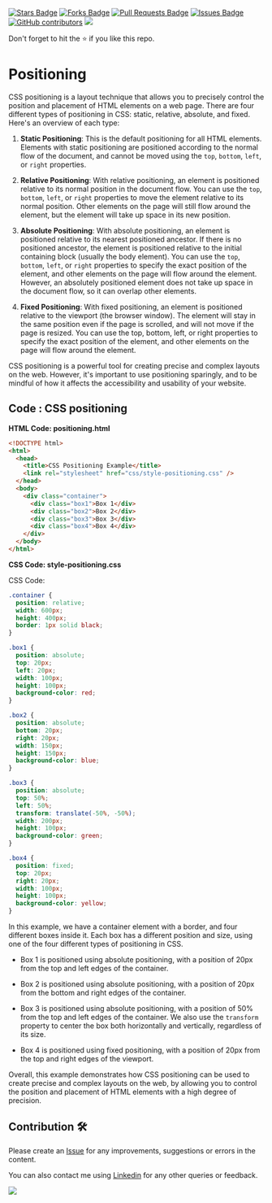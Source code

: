 <a href="https://github.com/drshahizan/learn-php/stargazers"><img src="https://img.shields.io/github/stars/drshahizan/learn-php" alt="Stars Badge"/></a>
<a href="https://github.com/drshahizan/learn-php/network/members"><img src="https://img.shields.io/github/forks/drshahizan/learn-php" alt="Forks Badge"/></a>
<a href="https://github.com/drshahizan/learn-php/pulls"><img src="https://img.shields.io/github/issues-pr/drshahizan/learn-php" alt="Pull Requests Badge"/></a>
<a href="https://github.com/drshahizan/learn-php/issues"><img src="https://img.shields.io/github/issues/drshahizan/learn-php" alt="Issues Badge"/></a>
<a href="https://github.com/drshahizan/learn-php/graphs/contributors"><img alt="GitHub contributors" src="https://img.shields.io/github/contributors/drshahizan/learn-php?color=2b9348"></a>
![](https://visitor-badge.glitch.me/badge?page_id=drshahizan/learn-php)

Don't forget to hit the :star: if you like this repo.

# Positioning
CSS positioning is a layout technique that allows you to precisely control the position and placement of HTML elements on a web page. There are four different types of positioning in CSS: static, relative, absolute, and fixed. Here's an overview of each type:

1. **Static Positioning**: This is the default positioning for all HTML elements. Elements with static positioning are positioned according to the normal flow of the document, and cannot be moved using the `top`, `bottom`, `left`, or `right` properties.

2. **Relative Positioning**: With relative positioning, an element is positioned relative to its normal position in the document flow. You can use the `top`, `bottom`, `left`, or `right` properties to move the element relative to its normal position. Other elements on the page will still flow around the element, but the element will take up space in its new position.

3. **Absolute Positioning**: With absolute positioning, an element is positioned relative to its nearest positioned ancestor. If there is no positioned ancestor, the element is positioned relative to the initial containing block (usually the body element). You can use the `top`, `bottom`, `left`, or `right` properties to specify the exact position of the element, and other elements on the page will flow around the element. However, an absolutely positioned element does not take up space in the document flow, so it can overlap other elements.

4. **Fixed Positioning**: With fixed positioning, an element is positioned relative to the viewport (the browser window). The element will stay in the same position even if the page is scrolled, and will not move if the page is resized. You can use the top, bottom, left, or right properties to specify the exact position of the element, and other elements on the page will flow around the element.

CSS positioning is a powerful tool for creating precise and complex layouts on the web. However, it's important to use positioning sparingly, and to be mindful of how it affects the accessibility and usability of your website.

## Code : CSS positioning

**HTML Code: positioning.html**

```html
<!DOCTYPE html>
<html>
  <head>
    <title>CSS Positioning Example</title>
    <link rel="stylesheet" href="css/style-positioning.css" />
  </head>
  <body>
    <div class="container">
      <div class="box1">Box 1</div>
      <div class="box2">Box 2</div>
      <div class="box3">Box 3</div>
      <div class="box4">Box 4</div>
    </div>
  </body>
</html>

```
**CSS Code: style-positioning.css**

CSS Code:

```css
.container {
  position: relative;
  width: 600px;
  height: 400px;
  border: 1px solid black;
}

.box1 {
  position: absolute;
  top: 20px;
  left: 20px;
  width: 100px;
  height: 100px;
  background-color: red;
}

.box2 {
  position: absolute;
  bottom: 20px;
  right: 20px;
  width: 150px;
  height: 150px;
  background-color: blue;
}

.box3 {
  position: absolute;
  top: 50%;
  left: 50%;
  transform: translate(-50%, -50%);
  width: 200px;
  height: 100px;
  background-color: green;
}

.box4 {
  position: fixed;
  top: 20px;
  right: 20px;
  width: 100px;
  height: 100px;
  background-color: yellow;
}

```

In this example, we have a container element with a border, and four different boxes inside it. Each box has a different position and size, using one of the four different types of positioning in CSS.

- Box 1 is positioned using absolute positioning, with a position of 20px from the top and left edges of the container.

- Box 2 is positioned using absolute positioning, with a position of 20px from the bottom and right edges of the container.

- Box 3 is positioned using absolute positioning, with a position of 50% from the top and left edges of the container. We also use the `transform` property to center the box both horizontally and vertically, regardless of its size.

- Box 4 is positioned using fixed positioning, with a position of 20px from the top and right edges of the viewport.

Overall, this example demonstrates how CSS positioning can be used to create precise and complex layouts on the web, by allowing you to control the position and placement of HTML elements with a high degree of precision.

## Contribution 🛠️
Please create an [Issue](https://github.com/drshahizan/learn-php/issues) for any improvements, suggestions or errors in the content.

You can also contact me using [Linkedin](https://www.linkedin.com/in/drshahizan/) for any other queries or feedback.

![](https://visitor-badge.glitch.me/badge?page_id=drshahizan)


